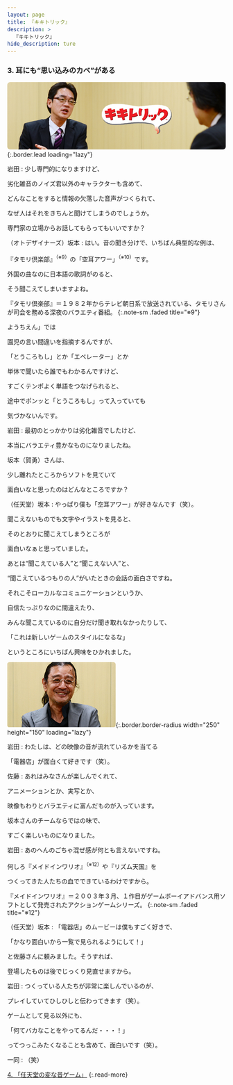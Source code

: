 ```yaml
---
layout: page
title: 『キキトリック』
description: >
  『キキトリック』
hide_description: ture
---
```


### 3. 耳にも“思い込みのカベ”がある

![](/interviews/jp/wii/st3j/vol1/img/mainvisual3.jpg){:.border.lead loading="lazy"}

岩田
: 少し専門的になりますけど、<br> 

劣化雑音のノイズ君以外のキャラクターも含めて、<br> 

どんなことをすると情報の欠落した音声がつくられて、<br> 

なぜ人はそれをきちんと聞けてしまうのでしょうか。<br> 

専門家の立場からお話してもらってもいいですか？

（オトデザイナーズ）坂本
: はい。音の聞き分けで、いちばん典型的な例は、<br> 

『タモリ倶楽部』<sup>（※9）</sup>の「空耳アワー」<sup>（※10）</sup>です。<br> 

外国の曲なのに日本語の歌詞がのると、<br> 

そう聞こえてしまいますよね。

『タモリ倶楽部』＝１９８２年からテレビ朝日系で放送されている、タモリさんが司会を務める深夜のバラエティ番組。
{:.note-sm .faded title="※9"}

ようちえん」では<br> 

園児の言い間違いを指摘するんですが、<br> 

「とうころもし」とか「エベレーター」とか<br> 

単体で聞いたら誰でもわかるんですけど、<br> 

すごくテンポよく単語をつなげられると、<br> 

途中でポンッと「とうころもし」って入っていても<br> 

気づかないんです。

岩田
: 最初のとっかかりは劣化雑音でしたけど、<br> 

本当にバラエティ豊かなものになりましたね。<br> 

坂本（賀勇）さんは、<br> 

少し離れたところからソフトを見ていて<br> 

面白いなと思ったのはどんなところですか？

（任天堂）坂本
: やっぱり僕も「空耳アワー」が好きなんです（笑）。<br> 

聞こえないものでも文字やイラストを見ると、<br> 

そのとおりに聞こえてしまうところが<br> 

面白いなぁと思っていました。<br> 

あとは“聞こえている人”と“聞こえない人”と、<br> 

“聞こえているつもりの人”がいたときの会話の面白さですね。<br> 

それこそローカルなコミュニケーションというか、<br> 

自信たっぷりなのに間違えたり、<br> 

みんな聞こえているのに自分だけ聞き取れなかったりして、<br> 

「これは新しいゲームのスタイルになるな」<br> 

というところにいちばん興味をひかれました。

![](/interviews/jp/wii/st3j/vol1/img/photo009.jpg){:.border.border-radius width="250" height="150" loading="lazy"}

岩田
: わたしは、どの映像の音が流れているかを当てる<br> 

「電器店」が面白くて好きです（笑）。

佐藤
: あれはみなさんが楽しんでくれて、<br> 

アニメーションとか、実写とか、<br> 

映像もわりとバラエティに富んだものが入っています。<br> 

坂本さんのチームならではの味で、<br> 

すごく楽しいものになりました。

岩田
: あのへんのごちゃ混ぜ感が何とも言えないですね。<br> 

何しろ『メイドインワリオ』<sup>（※12）</sup>や『リズム天国』を<br> 

つくってきた人たちの血でできているわけですから。

『メイドインワリオ』＝２００３年３月、１作目がゲームボーイアドバンス用ソフトとして発売されたアクションゲームシリーズ。
{:.note-sm .faded title="※12"}

（任天堂）坂本
: 「電器店」のムービーは僕もすごく好きで、<br> 

「かなり面白いから一覧で見られるようにして！」<br> 

と佐藤さんに頼みました。そうすれば、<br> 

登場したものは後でじっくり見直せますから。

岩田
: つくっている人たちが非常に楽しんでいるのが、<br> 

プレイしていてひしひしと伝わってきます（笑）。<br> 

ゲームとして見る以外にも、<br> 

「何てバカなことをやってるんだ・・・！」<br> 

ってつっこみたくなることも含めて、面白いです（笑）。

一同
: （笑）

[4. 「任天堂の変な音ゲーム」](4.md)
{:.read-more}

